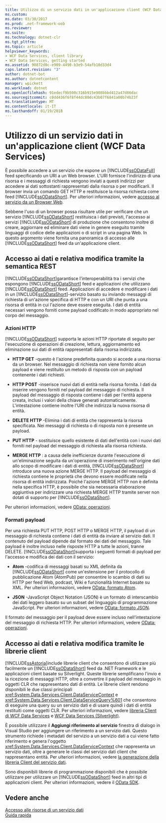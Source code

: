 ```yaml
---
title: Utilizzo di un servizio dati in un'applicazione client (WCF Data Services)
ms.custom: 
ms.date: 03/30/2017
ms.prod: .net-framework-oob
ms.reviewer: 
ms.suite: 
ms.technology: dotnet-clr
ms.tgt_pltfrm: 
ms.topic: article
helpviewer_keywords:
- WCF Data Services, client library
- WCF Data Services, getting started
ms.assetid: 90872d0c-e989-4490-b3e9-54afb10d33d4
caps.latest.revision: "3"
author: dotnet-bot
ms.author: dotnetcontent
manager: wpickett
ms.workload: dotnet
ms.openlocfilehash: 91edecf9b500c316b915e908bbbd412a47d86dac
ms.sourcegitcommit: c0dd436f6f8f44dc80dc43b07f6841a00b74b23f
ms.translationtype: MT
ms.contentlocale: it-IT
ms.lasthandoff: 01/19/2018
---
```

# <a name="using-a-data-service-in-a-client-application-wcf-data-services"></a>Utilizzo di un servizio dati in un'applicazione client (WCF Data Services)
È possibile accedere a un servizio che espone un [!INCLUDE[ssODataFull](../../../../includes/ssodatafull-md.md)] feed specificando un URI a un Web browser. L'URI fornisce l'indirizzo di una risorsa e i messaggi di richiesta vengono inviati a questi indirizzi per accedere ai dati sottostanti rappresentati dalla risorsa o per modificarli. Il browser invia un comando GET HTTP e restituisce la risorsa richiesta come feed [!INCLUDE[ssODataShort](../../../../includes/ssodatashort-md.md)]. Per ulteriori informazioni, vedere [accesso al servizio da un Browser Web](../../../../docs/framework/data/wcf/accessing-the-service-from-a-web-browser-wcf-data-services-quickstart.md).  
  
 Sebbene l'uso di un browser possa risultare utile per verificare che un servizio [!INCLUDE[ssODataShort](../../../../includes/ssodatashort-md.md)] restituisca i dati previsti, l'accesso ai servizi [!INCLUDE[ssODataShort](../../../../includes/ssodatashort-md.md)] di produzione che consentono inoltre di creare, aggiornare ed eliminare dati viene in genere eseguito tramite linguaggi di codice delle applicazioni o di script in una pagina Web. In questo argomento viene fornita una panoramica di accesso alle [!INCLUDE[ssODataShort](../../../../includes/ssodatashort-md.md)] feed da un'applicazione client.  
  
## <a name="accessing-and-changing-data-using-rest-semantics"></a>Accesso ai dati e relativa modifica tramite la semantica REST  
 [!INCLUDE[ssODataShort](../../../../includes/ssodatashort-md.md)]garantisce l'interoperabilità tra i servizi che espongono [!INCLUDE[ssODataShort](../../../../includes/ssodatashort-md.md)] feed e applicazioni che utilizzano [!INCLUDE[ssODataShort](../../../../includes/ssodatashort-md.md)] feed. Applicazioni di accedere e modificare i dati in un [!INCLUDE[ssODataShort](../../../../includes/ssodatashort-md.md)]-servizio basato su inviando messaggi di richiesta di un'azione specifica di HTTP e con un URI che punta a una risorsa di entità in cui l'azione deve essere eseguita. I dati di entità necessari vengono forniti come payload codificato in modo appropriato nel corpo del messaggio.  
  
### <a name="http-actions"></a>Azioni HTTP  
 [!INCLUDE[ssODataShort](../../../../includes/ssodatashort-md.md)] supporta le azioni HTTP riportate di seguito per l'esecuzione di operazioni di creazione, lettura, aggiornamento ed eliminazione sui dati di entità rappresentati dalla risorsa indirizzata.  
  
-   **HTTP GET** -questo è l'azione predefinita quando si accede a una risorsa da un browser. Nel messaggio di richiesta non viene fornito alcun payload e viene restituito un metodo di risposta con un payload contenente i dati richiesti.  
  
-   **HTTP POST** -inserisce nuovi dati di entità nella risorsa fornita. I dati da inserire vengono forniti nel payload del messaggio di richiesta. Il payload del messaggio di risposta contiene i dati per l'entità appena creata, inclusi i valori della chiave generati automaticamente. L'intestazione contiene inoltre l'URI che indirizza la nuova risorsa di entità.  
  
-   **DELETE HTTP** -Elimina i dati di entità che rappresenta la risorsa specificata. Nei messaggi di richiesta o di risposta non è presente un payload.  
  
-   **PUT HTTP** - sostituisce quello esistente di dati dell'entità con i nuovi dati forniti nel payload del messaggio di richiesta alla risorsa richiesta.  
  
-   **MERGE HTTP** : a causa delle inefficienze durante l'esecuzione di un'eliminazione seguita da un'operazione di inserimento nell'origine dati allo scopo di modificare i dati di entità, [!INCLUDE[ssODataShort](../../../../includes/ssodatashort-md.md)] introduce una nuova azione MERGE HTTP. Il payload del messaggio di richiesta contiene le proprietà che devono essere modificate nella risorsa di entità indirizzata. Poiché l'azione MERGE HTTP non è definita nella specifica HTTP, è possibile che sia necessaria elaborazione aggiuntiva per indirizzare una richiesta MERGE HTTP tramite server non dotati di supporto per [!INCLUDE[ssODataShort](../../../../includes/ssodatashort-md.md)].  
  
 Per ulteriori informazioni, vedere [OData: operazioni](http://go.microsoft.com/fwlink/?LinkId=185792).  
  
### <a name="payload-formats"></a>Formati payload  
 Per una richiesta PUT HTTP, POST HTTP o MERGE HTTP, il payload di un messaggio di richiesta contiene i dati di entità da inviare al servizio dati. Il contenuto del payload dipende dal formato dei dati del messaggio. Tale payload è inoltre incluso nelle risposte HTTP a tutte le azioni, tranne DELETE. [!INCLUDE[ssODataShort](../../../../includes/ssodatashort-md.md)]supporta i seguenti formati di payload per l'accesso e modifica dei dati con il servizio:  
  
-   **Atom** -codifica di messaggi basati su XML definita da [!INCLUDE[ssODataShort](../../../../includes/ssodatashort-md.md)] come un'estensione per il protocollo di pubblicazione Atom (AtomPub) per consentire lo scambio di dati su HTTP per feed Web, podcast, Wiki e funzionalità Internet basate su XML. Per ulteriori informazioni, vedere [OData: formato Atom](http://go.microsoft.com/fwlink/?LinkId=185794).  
  
-   **JSON** -JavaScript Object Notation (JSON) è un formato di interscambio dei dati leggero basato su un subset del linguaggio di programmazione JavaScript. Per ulteriori informazioni, vedere [OData: formato JSON](http://go.microsoft.com/fwlink/?LinkId=185795).  
  
 Il formato del messaggio per il payload deve essere incluso nell'intestazione del messaggio di richiesta HTTP. Per ulteriori informazioni, vedere [OData: operazioni](http://go.microsoft.com/fwlink/?LinkID=185792).  
  
## <a name="accessing-and-changing-data-using-client-libraries"></a>Accesso ai dati e relativa modifica tramite le librerie client  
 [!INCLUDE[ssAstoria](../../../../includes/ssastoria-md.md)]include librerie client che consentono di utilizzare più facilmente un [!INCLUDE[ssODataShort](../../../../includes/ssodatashort-md.md)] feed da .NET Framework e le applicazioni client basate su Silverlight. Queste librerie semplificano l'invio e la ricezione di messaggi HTTP, oltre a convertire il payload del messaggio in oggetti CLR che rappresentano dati di entità. Le librerie client rendono disponibili le due classi principali <xref:System.Data.Services.Client.DataServiceContext> e <xref:System.Data.Services.Client.DataServiceQuery%601> che consentono di eseguire una query su un servizio dati e di usare quindi i dati di entità restituiti come oggetti CLR. Per ulteriori informazioni, vedere [libreria Client di WCF Data Services](../../../../docs/framework/data/wcf/wcf-data-services-client-library.md) e [WCF Data Services (Silverlight)](http://msdn.microsoft.com/library/c0cd9f4b-1372-48e4-9935-c8421239da30).  
  
 È possibile utilizzare il **Aggiungi riferimento al servizio** finestra di dialogo in Visual Studio per aggiungere un riferimento a un servizio dati. Questo strumento richiede i metadati del servizio a un servizio dati a cui viene fatto riferimento e genera l'oggetto <xref:System.Data.Services.Client.DataServiceContext> che rappresenta un servizio dati, oltre a generare le classi del servizio dati client che rappresentano entità. Per ulteriori informazioni, vedere [la generazione della libreria Client del servizio dati](../../../../docs/framework/data/wcf/generating-the-data-service-client-library-wcf-data-services.md).  
  
 Sono disponibili librerie di programmazione disponibili che è possibile utilizzare per utilizzare un [!INCLUDE[ssODataShort](../../../../includes/ssodatashort-md.md)] feed in altri tipi di applicazioni client. Per ulteriori informazioni, vedere il [OData SDK](http://go.microsoft.com/fwlink/?LinkId=185796).  
  
## <a name="see-also"></a>Vedere anche  
 [Accesso alle risorse di un servizio dati](../../../../docs/framework/data/wcf/accessing-data-service-resources-wcf-data-services.md)  
 [Guida rapida](../../../../docs/framework/data/wcf/quickstart-wcf-data-services.md)
